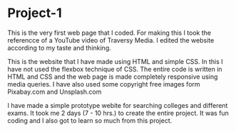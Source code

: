 # Project-1
This is the very first web page that I coded. For making this I took the referencce of a YouTube video of Traversy Media. I edited the website according to my taste and thinking. 

This is the website that I have made using HTML and simple CSS. In this I have not used the flexbox technique of CSS. The entire code is written in HTML and CSS and the web page is made completely responsive using media queries. I have also used some copyright free images form Pixabay.com and Unsplash.com

I have made a simple prototype webite for searching colleges and different exams. It took me 2 days (7 - 10 hrs.) to create the entire project. It was fun coding and I also got to learn so much from this project.
